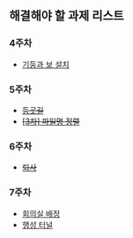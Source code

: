 ## 해결해야 할 과제 리스트
### 4주차
* [기둥과 보 설치](https://school.programmers.co.kr/learn/courses/30/lessons/60061)
### 5주차
* ~~[등굣길](https://school.programmers.co.kr/learn/courses/30/lessons/42898)~~
* ~~[[3차] 파일명 정렬](https://school.programmers.co.kr/learn/courses/30/lessons/17686)~~
### 6주차
* ~~[퇴사](https://www.acmicpc.net/problem/14501)~~
### 7주차
* [회의실 배정](https://www.acmicpc.net/problem/1931)
* [행성 터널](https://www.acmicpc.net/problem/2887)
